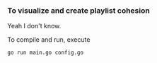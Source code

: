 ### To visualize and create playlist cohesion

Yeah I don't know. 

To compile and run, execute 

`go run main.go config.go`
